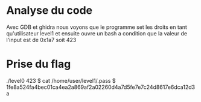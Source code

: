 # Analyse du code

Avec GDB et ghidra nous voyons que le programme set les droits en tant qu'utilisateur
level1 et ensuite ouvre un bash a condition que la valeur de l'input est de 0x1a7 soit 423

# Prise du flag

./level0 423
$ cat /home/user/level1/.pass
$ 1fe8a524fa4bec01ca4ea2a869af2a02260d4a7d5fe7e7c24d8617e6dca12d3a